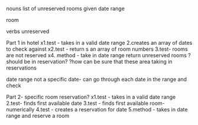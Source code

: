 nouns
list of unreserved rooms
given date range

room


verbs
unreserved

Part 1 in hotel
x1.test - takes in a valid date range
2.creates an array of dates to check against
x2.test - return s an array of room numbers
3.test- rooms are not reserved
x4. method - take in date range return unreserved rooms
? should be in reservation?
?how can be sure that these area taking in reservations

date range not a specific date- can go through each date in the range and check


Part 2- specific room reservation?
x1.test - takes in a valid date range
2.test- finds first available date
3.test - finds first available room- numerically
4.test - creates a reservation for date
5.method - takes in date range and reserve a room

